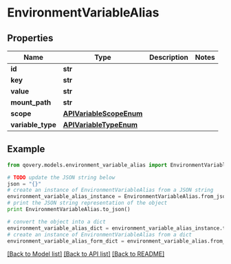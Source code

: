 # EnvironmentVariableAlias


## Properties

Name | Type | Description | Notes
------------ | ------------- | ------------- | -------------
**id** | **str** |  | 
**key** | **str** |  | 
**value** | **str** |  | 
**mount_path** | **str** |  | 
**scope** | [**APIVariableScopeEnum**](APIVariableScopeEnum.md) |  | 
**variable_type** | [**APIVariableTypeEnum**](APIVariableTypeEnum.md) |  | 

## Example

```python
from qovery.models.environment_variable_alias import EnvironmentVariableAlias

# TODO update the JSON string below
json = "{}"
# create an instance of EnvironmentVariableAlias from a JSON string
environment_variable_alias_instance = EnvironmentVariableAlias.from_json(json)
# print the JSON string representation of the object
print EnvironmentVariableAlias.to_json()

# convert the object into a dict
environment_variable_alias_dict = environment_variable_alias_instance.to_dict()
# create an instance of EnvironmentVariableAlias from a dict
environment_variable_alias_form_dict = environment_variable_alias.from_dict(environment_variable_alias_dict)
```
[[Back to Model list]](../README.md#documentation-for-models) [[Back to API list]](../README.md#documentation-for-api-endpoints) [[Back to README]](../README.md)


